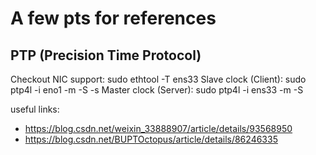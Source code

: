 # A few pts for references

## PTP (Precision Time Protocol)

Checkout NIC support:
        sudo ethtool -T ens33 
Slave clock (Client):
        sudo ptp4l -i eno1 -m -S -s
Master clock (Server):
        sudo ptp4l -i ens33 -m -S

useful links: 
- https://blog.csdn.net/weixin_33888907/article/details/93568950
- https://blog.csdn.net/BUPTOctopus/article/details/86246335

